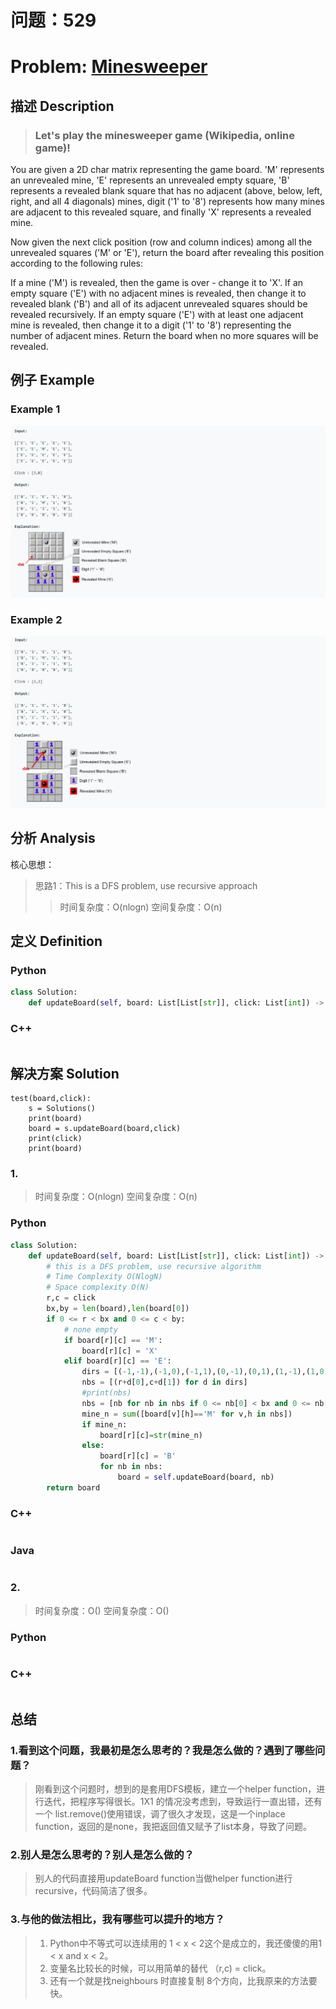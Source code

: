 
# 问题：529
# Problem: [Minesweeper](https://leetcode.com/problems/minesweeper/)

## 描述 Description
> ### Let's play the minesweeper game (Wikipedia, online game)!

You are given a 2D char matrix representing the game board. 'M' represents an unrevealed mine, 'E' represents an unrevealed empty square, 'B' represents a revealed blank square that has no adjacent (above, below, left, right, and all 4 diagonals) mines, digit ('1' to '8') represents how many mines are adjacent to this revealed square, and finally 'X' represents a revealed mine.

Now given the next click position (row and column indices) among all the unrevealed squares ('M' or 'E'), return the board after revealing this position according to the following rules:

If a mine ('M') is revealed, then the game is over - change it to 'X'.
If an empty square ('E') with no adjacent mines is revealed, then change it to revealed blank ('B') and all of its adjacent unrevealed squares should be revealed recursively.
If an empty square ('E') with at least one adjacent mine is revealed, then change it to a digit ('1' to '8') representing the number of adjacent mines.
Return the board when no more squares will be revealed.

> ### 

## 例子 Example
### Example 1

![example 1](../img/529_1.png "example1")
### Example 2
![example 2](../img/529_2.png "example2")

## 分析 Analysis

核心思想：
> 思路1：This is a DFS problem, use recursive approach
>> 时间复杂度：O(nlogn)
>> 空间复杂度：O(n)


## 定义 Definition

### Python


```python
class Solution:
    def updateBoard(self, board: List[List[str]], click: List[int]) -> List[List[str]]:

```

### C++

```c++

```


## 解决方案 Solution
```
test(board,click):
	s = Solutions()
	print(board)
	board = s.updateBoard(board,click)
	print(click)
	print(board)
```
### 1.

> 时间复杂度：O(nlogn)
> 空间复杂度：O(n)

### Python


```python
class Solution:
    def updateBoard(self, board: List[List[str]], click: List[int]) -> List[List[str]]:
        # this is a DFS problem, use recursive algorithm 
        # Time Complexity O(NlogN)
        # Space complexity O(N)
        r,c = click
        bx,by = len(board),len(board[0])
        if 0 <= r < bx and 0 <= c < by:
            # none empty
            if board[r][c] == 'M':
                board[r][c] = 'X'
            elif board[r][c] == 'E':
                dirs = [(-1,-1),(-1,0),(-1,1),(0,-1),(0,1),(1,-1),(1,0),(1,1)]
                nbs = [(r+d[0],c+d[1]) for d in dirs]
                #print(nbs)
                nbs = [nb for nb in nbs if 0 <= nb[0] < bx and 0 <= nb[1] < by]
                mine_n = sum([board[v][h]=='M' for v,h in nbs])
                if mine_n:
                    board[r][c]=str(mine_n)
                else:
                    board[r][c] = 'B'
                    for nb in nbs:
                        board = self.updateBoard(board, nb)
        return board
```

### C++

```c++

```

### Java

```java

```

### 2.

> 时间复杂度：O()
> 空间复杂度：O()

### Python


```python

```

### C++

```c++

```



## 总结

### 1.看到这个问题，我最初是怎么思考的？我是怎么做的？遇到了哪些问题？
> 刚看到这个问题时，想到的是套用DFS模板，建立一个helper function，进行迭代，把程序写得很长。1X1 的情况没考虑到，导致运行一直出错，还有一个 list.remove()使用错误，调了很久才发现，这是一个inplace function，返回的是none，我把返回值又赋予了list本身，导致了问题。

### 2.别人是怎么思考的？别人是怎么做的？
> 别人的代码直接用updateBoard function当做helper function进行recursive，代码简洁了很多。

### 3.与他的做法相比，我有哪些可以提升的地方？
> 1. Python中不等式可以连续用的 1 < x < 2这个是成立的，我还傻傻的用1 < x and x < 2。 
> 2. 变量名比较长的时候，可以用简单的替代 （r,c) = click。 
> 3. 还有一个就是找neighbours 时直接复制 8个方向，比我原来的方法要快。


```python

```
